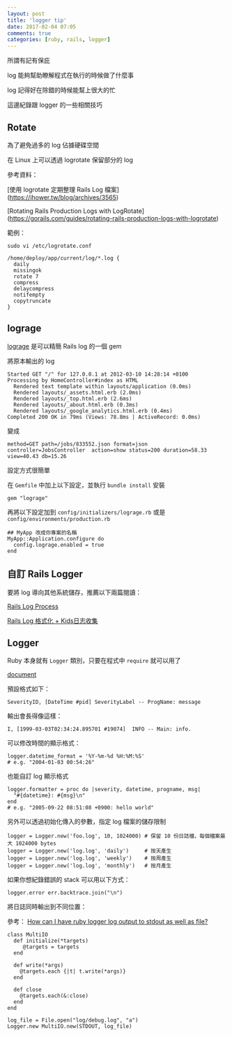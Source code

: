 ```yaml
---
layout: post
title: 'logger tip'
date: 2017-02-04 07:05
comments: true
categories: [ruby, rails, logger]
---
```

所謂有記有保庇

log 能夠幫助瞭解程式在執行的時候做了什麼事

log 記得好在除錯的時候能幫上很大的忙

這邊紀錄跟 logger 的一些相關技巧

<!--more-->

## Rotate

為了避免過多的 log 佔據硬碟空間

在 Linux 上可以透過 logrotate 保留部分的 log

參考資料：

[使用 logrotate 定期整理 Rails Log 檔案] (https://ihower.tw/blog/archives/3565)

[Rotating Rails Production Logs with LogRotate] (https://gorails.com/guides/rotating-rails-production-logs-with-logrotate)

範例：

```
sudo vi /etc/logrotate.conf
```

```
/home/deploy/app/current/log/*.log {
  daily
  missingok
  rotate 7
  compress
  delaycompress
  notifempty
  copytruncate
}
```

## lograge

[lograge](https://github.com/roidrage/lograge) 是可以精簡 Rails log 的一個 gem

將原本輸出的 log

```
Started GET "/" for 127.0.0.1 at 2012-03-10 14:28:14 +0100
Processing by HomeController#index as HTML
  Rendered text template within layouts/application (0.0ms)
  Rendered layouts/_assets.html.erb (2.0ms)
  Rendered layouts/_top.html.erb (2.6ms)
  Rendered layouts/_about.html.erb (0.3ms)
  Rendered layouts/_google_analytics.html.erb (0.4ms)
Completed 200 OK in 79ms (Views: 78.8ms | ActiveRecord: 0.0ms)
```

變成

```
method=GET path=/jobs/833552.json format=json controller=JobsController  action=show status=200 duration=58.33 view=40.43 db=15.26
```

設定方式很簡單

在 `Gemfile` 中加上以下設定，並執行 `bundle install` 安裝

```
gem "lograge"
```

再將以下設定加到 `config/initializers/lograge.rb` 或是 `config/environments/production.rb`

```
## MyApp 改成你專案的名稱
MyApp::Application.configure do
  config.lograge.enabled = true
end
```

## 自訂 Rails Logger

要將 log 導向其他系統儲存，推薦以下兩篇閱讀：

[Rails Log Process](https://ruby-china.org/topics/27523)

[Rails Log 格式化 + Kids日志收集](https://ruby-china.org/topics/29417)

## Logger

Ruby 本身就有 `Logger` 類別，只要在程式中 `require` 就可以用了

[document](http://ruby-doc.org/stdlib-2.1.0/libdoc/logger/rdoc/Logger.html)

預設格式如下：

```
SeverityID, [DateTime #pid] SeverityLabel -- ProgName: message
```

輸出會長得像這樣：

```
I, [1999-03-03T02:34:24.895701 #19074]  INFO -- Main: info.
```

可以修改時間的顯示格式：

```
logger.datetime_format = '%Y-%m-%d %H:%M:%S'
# e.g. "2004-01-03 00:54:26"
```

也能自訂 log 顯示格式

```
logger.formatter = proc do |severity, datetime, progname, msg|
  "#{datetime}: #{msg}\n"
end
# e.g. "2005-09-22 08:51:08 +0900: hello world"
```

另外可以透過初始化傳入的參數，指定 log 檔案的儲存限制

```
logger = Logger.new('foo.log', 10, 1024000) # 保留 10 份日誌檔，每個檔案最大 1024000 bytes
logger = Logger.new('log.log', 'daily')     # 按天產生
logger = Logger.new('log.log', 'weekly')    # 按周產生
logger = Logger.new('log.log', 'monthly')   # 按月產生
```

如果你想紀錄錯誤的 stack 可以用以下方式：

```
logger.error err.backtrace.join("\n")
```

將日誌同時輸出到不同位置：

參考： [How can I have ruby logger log output to stdout as well as file?](http://stackoverflow.com/questions/6407141/how-can-i-have-ruby-logger-log-output-to-stdout-as-well-as-file)

```
class MultiIO
  def initialize(*targets)
     @targets = targets
  end

  def write(*args)
    @targets.each {|t| t.write(*args)}
  end

  def close
    @targets.each(&:close)
  end
end

log_file = File.open("log/debug.log", "a")
Logger.new MultiIO.new(STDOUT, log_file)
```